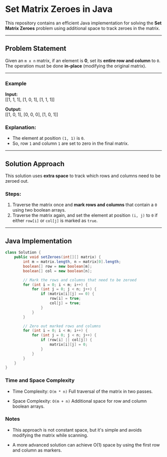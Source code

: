 # Set Matrix Zeroes in Java

This repository contains an efficient Java implementation for solving the **Set Matrix Zeroes** problem using additional space to track zeroes in the matrix.

---

## Problem Statement

Given an `m x n` matrix, if an element is **0**, set its **entire row and column** to `0`. The operation must be done **in-place** (modifying the original matrix).

---

### Example

**Input:**  
[[1, 1, 1],
[1, 0, 1],
[1, 1, 1]]


**Output:**  
[[1, 0, 1],
[0, 0, 0],
[1, 0, 1]]


### Explanation:
- The element at position `(1, 1)` is `0`.
- So, row `1` and column `1` are set to zero in the final matrix.

---

## Solution Approach

This solution uses **extra space** to track which rows and columns need to be zeroed out.

### Steps:

1. Traverse the matrix once and **mark rows and columns** that contain a `0` using two boolean arrays.
2. Traverse the matrix again, and set the element at position `(i, j)` to `0` if either `row[i]` or `col[j]` is marked as `true`.

---

## Java Implementation

```java
class Solution {
    public void setZeroes(int[][] matrix) {
        int m = matrix.length, n = matrix[0].length;
        boolean[] row = new boolean[m];
        boolean[] col = new boolean[n];

        // Mark the rows and columns that need to be zeroed
        for (int i = 0; i < m; i++) {
            for (int j = 0; j < n; j++) {
                if (matrix[i][j] == 0) {
                    row[i] = true;
                    col[j] = true;
                }
            }
        }

        // Zero out marked rows and columns
        for (int i = 0; i < m; i++) {
            for (int j = 0; j < n; j++) {
                if (row[i] || col[j]) {
                    matrix[i][j] = 0;
                }
            }
        }
    }
}
```

### Time and Space Complexity
- Time Complexity: `O(m * n)`
Full traversal of the matrix in two passes.

- Space Complexity: `O(m + n)`
Additional space for row and column boolean arrays.

### Notes
- This approach is not constant space, but it's simple and avoids modifying the matrix while scanning.

- A more advanced solution can achieve O(1) space by using the first row and column as markers.

